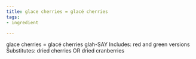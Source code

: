 ```yaml
---
title: glace cherries = glacé cherries
tags:
- ingredient

---
```

glace cherries = glacé cherries glah-SAY Includes: red and green versions Substitutes: dried cherries OR dried cranberries
